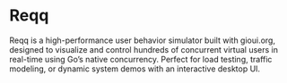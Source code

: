 # Reqq
Reqq is a high-performance user behavior simulator built with gioui.org, designed to visualize and control hundreds of concurrent virtual users in real-time using Go’s native concurrency. Perfect for load testing, traffic modeling, or dynamic system demos with an interactive desktop UI.
